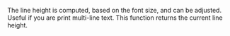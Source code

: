 The line height is computed, based on the font size, and can be adjusted. Useful if you are print multi-line text.  This function returns the current line height.
